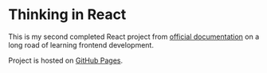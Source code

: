 # Thinking in React

This is my second completed React project from [official documentation](https://beta.reactjs.org/learn/thinking-in-react) on a long road of learning frontend development.

Project is hosted on [GitHub Pages](https://ipasechnikov.github.io/react-tutorial-thinking-in-react/).
